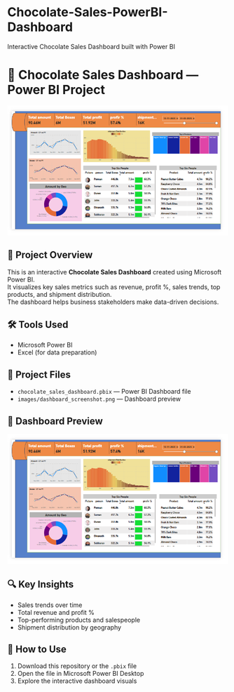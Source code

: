 # Chocolate-Sales-PowerBI-Dashboard
Interactive Chocolate Sales Dashboard built with Power BI
# 🍫 Chocolate Sales Dashboard — Power BI Project
![image alt](https://github.com/Sriramyadav/Chocolate-Sales-PowerBI-Dashboard/blob/ed5e3bd0847998fa0d7732ffd694c7c5bcc47750/dashboard_screenshot.png)
## 🚀 Project Overview
This is an interactive **Chocolate Sales Dashboard** created using Microsoft Power BI.  
It visualizes key sales metrics such as revenue, profit %, sales trends, top products, and shipment distribution.  
The dashboard helps business stakeholders make data-driven decisions.

## 🛠️ Tools Used
- Microsoft Power BI
- Excel (for data preparation)

## 📂 Project Files
- `chocolate_sales_dashboard.pbix` — Power BI Dashboard file  
- `images/dashboard_screenshot.png` — Dashboard preview

## 📸 Dashboard Preview

![Dashboard Screenshot](https://github.com/Sriramyadav/Chocolate-Sales-PowerBI-Dashboard/blob/ed5e3bd0847998fa0d7732ffd694c7c5bcc47750/dashboard_screenshot.png)

## 🔍 Key Insights
- Sales trends over time  
- Total revenue and profit %  
- Top-performing products and salespeople  
- Shipment distribution by geography  

## 🏃 How to Use
1. Download this repository or the `.pbix` file  
2. Open the file in Microsoft Power BI Desktop  
3. Explore the interactive dashboard visuals
